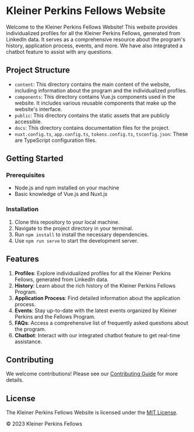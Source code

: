 # Kleiner Perkins Fellows Website

Welcome to the Kleiner Perkins Fellows Website! This website provides individualized profiles for all the Kleiner Perkins Fellows, generated from LinkedIn data. It serves as a comprehensive resource about the program's history, application process, events, and more. We have also integrated a chatbot feature to assist with any questions.

## Project Structure

- `content`: This directory contains the main content of the website, including information about the program and the individualized profiles.
- `components`: This directory contains Vue.js components used in the website. It includes various reusable components that make up the website's interface.
- `public`: This directory contains the static assets that are publicly accessible.
- `docs`: This directory contains documentation files for the project.
- `nuxt.config.ts`, `app.config.ts`, `tokens.config.ts`, `tsconfig.json`: These are TypeScript configuration files.

## Getting Started

### Prerequisites

- Node.js and npm installed on your machine
- Basic knowledge of Vue.js and Nuxt.js

### Installation

1. Clone this repository to your local machine.
2. Navigate to the project directory in your terminal.
3. Run `npm install` to install the necessary dependencies.
4. Use `npm run serve` to start the development server.

## Features

1. **Profiles**: Explore individualized profiles for all the Kleiner Perkins Fellows, generated from LinkedIn data.
2. **History**: Learn about the rich history of the Kleiner Perkins Fellows Program.
3. **Application Process**: Find detailed information about the application process.
4. **Events**: Stay up-to-date with the latest events organized by Kleiner Perkins and the Fellows Program.
5. **FAQs**: Access a comprehensive list of frequently asked questions about the program.
6. **Chatbot**: Interact with our integrated chatbot feature to get real-time assistance.

## Contributing

We welcome contributions! Please see our [Contributing Guide](CONTRIBUTING.md) for more details.

## License

The Kleiner Perkins Fellows Website is licensed under the [MIT License](https://opensource.org/licenses/MIT).

© 2023 Kleiner Perkins Fellows
